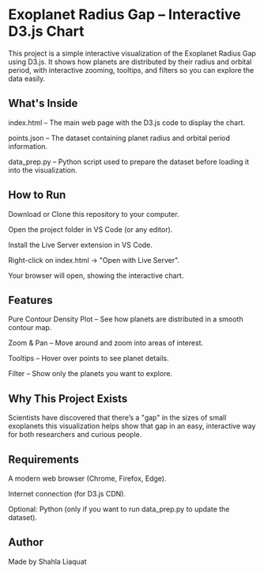 # Exoplanet Radius Gap – Interactive D3.js Chart
This project is a simple interactive visualization of the Exoplanet Radius Gap using D3.js.
It shows how planets are distributed by their radius and orbital period, with interactive zooming, tooltips, and filters so you can explore the data easily.
## What's Inside
index.html – The main web page with the D3.js code to display the chart.

points.json – The dataset containing planet radius and orbital period information.

data_prep.py – Python script used to prepare the dataset before loading it into the visualization.
## How to Run
Download or Clone this repository to your computer.

Open the project folder in VS Code (or any editor).

Install the Live Server extension in VS Code.

Right-click on index.html → "Open with Live Server".

Your browser will open, showing the interactive chart.
## Features
Pure Contour Density Plot – See how planets are distributed in a smooth contour map.

Zoom & Pan – Move around and zoom into areas of interest.

Tooltips – Hover over points to see planet details.

Filter – Show only the planets you want to explore.
## Why This Project Exists
Scientists have discovered that there’s a "gap" in the sizes of small exoplanets 
this visualization helps show that gap in an easy, interactive way for both researchers and curious people.
## Requirements
A modern web browser (Chrome, Firefox, Edge).

Internet connection (for D3.js CDN).

Optional: Python (only if you want to run data_prep.py to update the dataset).
## Author
Made by Shahla Liaquat 
